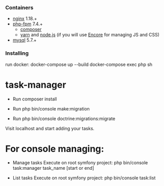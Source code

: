 ### Containers
 - [nginx](https://pkgs.alpinelinux.org/packages?name=nginx&branch=v3.10) 1.18.+
 - [php-fpm](https://pkgs.alpinelinux.org/packages?name=php7&branch=v3.10) 7.4.+
    - [composer](https://getcomposer.org/) 
    - [yarn](https://yarnpkg.com/lang/en/) and [node.js](https://nodejs.org/en/) (if you will use [Encore](https://symfony.com/doc/current/frontend/encore/installation.html) for managing JS and CSS)
- [mysql](https://hub.docker.com/_/mysql/) 5.7.+

### Installing

run docker:
 docker-compose up --build
 docker-compose exec php sh
 
 # task-manager

- Run composer install

- Run php bin/console make:migration
- Run php bin/console doctrine:migrations:migrate

Visit localhost and start adding your tasks.

# For console managing:

- Manage tasks
  Execute on root symfony project: php bin/console task:manager task_name [start or end]

- List tasks
  Execute on root symfony project: php bin/console task:list


 
